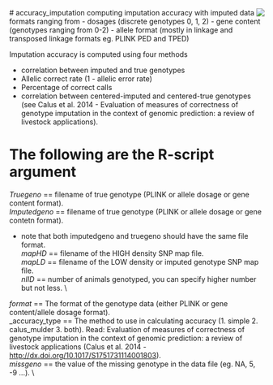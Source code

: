 <img src="icon.png" align="right" />
# accuracy_imputation
computing imputation accuracy with imputed data formats ranging from 
  - dosages (discrete genotypes 0, 1, 2)
  - gene content (genotypes ranging from 0-2)
  - allele format (mostly in linkage and transposed linkage formats eg. PLINK PED and TPED)

Imputation accuracy is computed using four methods 
  - correlation between imputed and true genotypes
  - Allelic correct rate (1 - allelic error rate)
  - Percentage of correct calls
  - correlation between centered-imputed and centered-true genotypes (see Calus et al. 2014 - Evaluation of measures of correctness of genotype imputation in the context of genomic prediction: a review of livestock applications). 

# The following are the R-script argument 
_Truegeno_ == filename of true genotype (PLINK or allele dosage or gene content format). 
\
_Imputedgeno_ == filename of true genotype (PLINK or allele dosage or gene contetn format).
  - note that both imputedgeno and truegeno should have the same file format.
\
_mapHD_ == filename of the HIGH density SNP map file. 
\
_mapLD_ == filename of the LOW density or imputed genotype SNP map file. 
\
_nIID_ == number of animals genotyped, you can specify higher number but not less. 
\

_format_ == The format of the genotype data (either PLINK or gene content/allele dosage format).
\
_accuracy\_type == The method to use in calculating accuracy (1. simple 2. calus_mulder 3. both).
  Read: Evaluation of measures of correctness of genotype imputation in the context of genomic prediction: a review of livestock applications (Calus et al. 2014 - http://dx.doi.org/10.1017/S1751731114001803). 
\
_missgeno_ == the value of the missing genotype in the data file (eg. NA, 5, -9 ...). 
\


